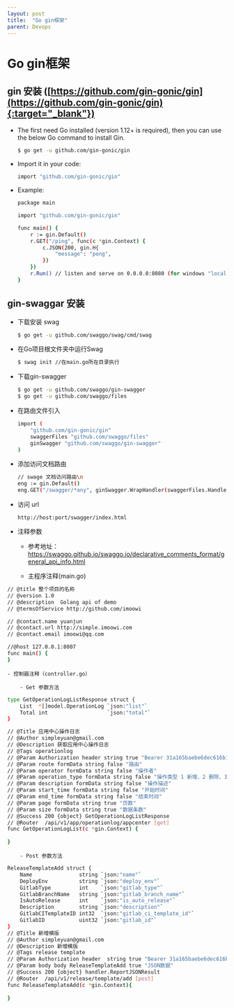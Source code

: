 ```yaml
---
layout: post
title:  "Go gin框架"
parent: Devops
---
```


# Go gin框架

## gin 安装 ([https://github.com/gin-gonic/gin](https://github.com/gin-gonic/gin){:target="_blank"})

- The first need Go installed (version 1.12+ is required), then you can use the below Go command to install Gin.
	
	```bash
	$ go get -u github.com/gin-gonic/gin
	```

- Import it in your code:

	```bash
	import "github.com/gin-gonic/gin"

	```

- Example:

	```bash
	package main

	import "github.com/gin-gonic/gin"

	func main() {
		r := gin.Default()
		r.GET("/ping", func(c *gin.Context) {
			c.JSON(200, gin.H{
				"message": "pong",
			})
		})
		r.Run() // listen and serve on 0.0.0.0:8080 (for windows "localhost:8080")
	}
	```

## gin-swaggar 安装

- 下载安装 swag

	```bash
	$ go get -u github.com/swaggo/swag/cmd/swag
	
	```

- 在Go项目根文件夹中运行Swag
	
	```bash
	$ swag init //在main.go所在目录执行
	
	```

- 下载gin-swagger
	```bash
	$ go get -u github.com/swaggo/gin-swagger
	$ go get -u github.com/swaggo/files
	```
- 在路由文件引入
	```bash
	import (
		"github.com/gin-gonic/gin"
		swaggerFiles "github.com/swaggo/files"
		ginSwagger "github.com/swaggo/gin-swagger"
	)

	```
- 添加访问文档路由
	```bash
	// swage 文档访问路由\n
	eng := gin.Default()
	eng.GET("/swagger/*any", ginSwagger.WrapHandler(swaggerFiles.Handler))

	```	

- 访问 url
	```
	http://host:port/swagger/index.html

	```

- 注释参数

	- 参考地址：
		https://swaggo.github.io/swaggo.io/declarative_comments_format/general_api_info.html

	- 主程序注释(main.go)
```bash
// @title 整个项目的名称
// @version 1.0 
// @description  Golang api of demo
// @termsOfService http://github.com/imoowi

// @contact.name yuanjun
// @contact.url http://simple.imoowi.com
// @contact.email imoowi@qq.com

//@host 127.0.0.1:8007
func main() {
}

```
	- 控制器注释（controller.go）

		- Get 参数方法
```bash
type GetOperationLogListResponse struct {
    List  *[]model.OperationLog `json:"list"`
    Total int                   `json:"total"`
}

// @Title 应用中心操作日志
// @Author simpleyuan@gmail.com
// @Description 获取应用中心操作日志
// @Tags operationlog
// @Param Authorization	header string true "Bearer 31a165baebe6dec616b1f8f3207b4273"
// @Param route formData string false "路由"
// @Param operator formData string false "操作者"
// @Param operation_type formData string false "操作类型 1 新增、2 删除、3 更新"
// @Param description formData string false "操作描述"
// @Param start_time formData string false "开始时间"
// @Param end_time formData string false "结束时间"
// @Param page formData string true "页数"
// @Param size formData string true "数据条数"
// @Success 200 {object} GetOperationLogListResponse
// @Router	/api/v1/app/operationlog/appcenter [get]
func GetOperationLogList(c *gin.Context) {
    
}

```	
	
		- Post 参数方法
```bash
ReleaseTemplateAdd struct {
    Name               string `json:"name"`
    DeployEnv          string `json:"deploy_env"`
    GitlabType         int    `json:"gitlab_type"`
    GitlabBranchName   string `json:"gitlab_branch_name"`
    IsAutoRelease      int    `json:"is_auto_release"`
    Description        string `json:"description"`
    GitlabCITemplateID int32  `json:"gitlab_ci_template_id"`
    GitlabID           uint32 `json:"gitlab_id"`
}
// @Title 新增模版
// @Author simpleyuan@gmail.com
// @Description 新增模版
// @Tags release template
// @Param Authorization	header	string true "Bearer 31a165baebe6dec616b1f8f3207b4273"
// @Param body body	ReleaseTemplateAdd true "JSON数据"
// @Success 200 {object} handler.ReportJSONResult
// @Router	/api/v1/release/template/add [post]
func ReleaseTemplateAdd(c *gin.Context){
    
}

```		


<div id="gitalk-container"></div>
<link rel="stylesheet" href="https://unpkg.com/gitalk/dist/gitalk.css">
<script src="https://unpkg.com/gitalk/dist/gitalk.min.js"></script>
<script src="/assets/js/md5.min.js"></script>
<script type="text/javascript">
const gitalk = new Gitalk({
  clientID: 'c8000586a21c80291476',
  clientSecret: '043d2b75bd32c8d03f65d088bbd475c563a287f4',
  repo: 'imoowi.github.io',
  owner: 'imoowi',
  admin: ['imoowi'],
  distractionFreeMode: false,
  id: md5(location.href)
});
gitalk.render('gitalk-container')
</script>
